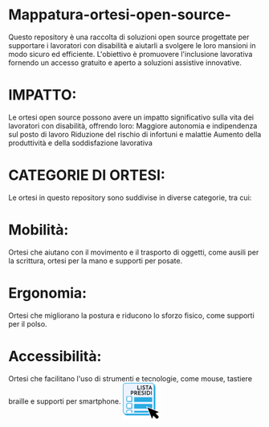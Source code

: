 # Mappatura-ortesi-open-source-
Questo repository è una raccolta di soluzioni open source progettate per supportare i lavoratori con disabilità e aiutarli a svolgere le loro mansioni in modo sicuro ed efficiente. L'obiettivo è promuovere l'inclusione lavorativa fornendo un accesso gratuito e aperto a soluzioni assistive innovative. 

# IMPATTO:
Le ortesi open source possono avere un impatto significativo sulla vita dei lavoratori con disabilità, offrendo loro:
    Maggiore autonomia e indipendenza sul posto di lavoro
    Riduzione del rischio di infortuni e malattie
    Aumento della produttività e della soddisfazione lavorativa

# CATEGORIE DI ORTESI:

Le ortesi in questo repository sono suddivise in diverse categorie, tra cui:

  # Mobilità: 
  Ortesi che aiutano con il movimento e il trasporto di oggetti, come ausili per la scrittura, ortesi per la mano e supporti per posate.
  # Ergonomia: 
  Ortesi che migliorano la postura e riducono lo sforzo fisico, come supporti per il polso.
  # Accessibilità: 
  Ortesi che facilitano l'uso di strumenti e tecnologie, come mouse, tastiere braille e supporti per smartphone.
  [<img align="center" src="png/list_new.png" width="15%">](Accessibilità)
